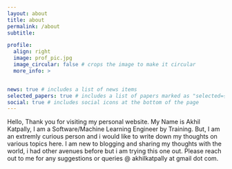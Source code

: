 ```yaml
---
layout: about
title: about
permalink: /about
subtitle: 

profile:
  align: right
  image: prof_pic.jpg
  image_circular: false # crops the image to make it circular
  more_info: >


news: true # includes a list of news items
selected_papers: true # includes a list of papers marked as "selected={true}"
social: true # includes social icons at the bottom of the page
---
```




Hello, Thank you for visiting my personal website. My Name is Akhil Katpally, I am a Software/Machine Learning Engineer by Training. But, I am an extremly curious person and i would like to write down my thoughts on various topics here. I am new to blogging and sharing my thoughts with the world, i had other avenues before but i am trying this one out. Please reach out to me for any suggestions or queries @ akhilkatpally at gmail dot com. 
